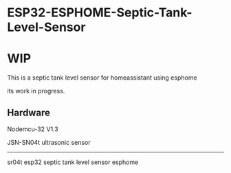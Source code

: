 # ESP32-ESPHOME-Septic-Tank-Level-Sensor

# WIP

This is a septic tank level sensor for homeassistant using esphome

its work in progress.

## Hardware

Nodemcu-32 V1.3

JSN-SN04t ultrasonic sensor


---

sr04t esp32 septic tank level sensor esphome
